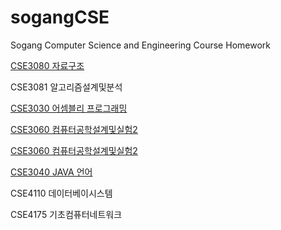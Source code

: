 # sogangCSE
Sogang Computer Science and Engineering Course Homework


[CSE3080 자료구조](https://github.com/yuyi5187/sogangCSE/tree/main/CSE3080)

CSE3081 알고리즘설계및분석


[CSE3030 어셈블리 프로그래밍](https://github.com/yuyi5187/sogangCSE/tree/main/CSE3030)



[CSE3060 컴퓨터공학설계및실험2](https://github.com/yuyi5187/sogangCSE/tree/main/CSE3016_1)

[CSE3060 컴퓨터공학설계및실험2](https://github.com/yuyi5187/sogangCSE/tree/main/CSE3060_2)


[CSE3040 JAVA 언어](https://github.com/yuyi5187/sogangCSE/tree/main/CSE3040)

CSE4110 데이터베이시스템

CSE4175 기초컴퓨터네트워크

